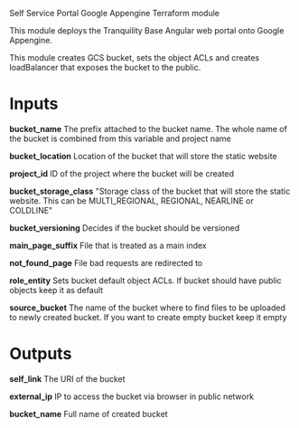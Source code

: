 Self Service Portal Google Appengine Terraform module

This module deploys the Tranquility Base Angular web portal onto Google Appengine.

This module creates GCS bucket, sets the object ACLs and creates loadBalancer that exposes the bucket to the public.

Inputs
=========================

**bucket_name**
The prefix attached to the bucket name. The whole name of the bucket is combined from this variable and project name

**bucket_location**
 Location of the bucket that will store the static website

**project_id**
ID of the project where the bucket will be created

**bucket_storage_class**
"Storage class of the bucket that will store the static website. This can be MULTI_REGIONAL, REGIONAL, NEARLINE or COLDLINE"

**bucket_versioning**
Decides if the bucket should be versioned

**main_page_suffix**
File that is treated as a main index

**not_found_page**
File bad requests are redirected to

**role_entity**
Sets bucket default object ACLs. If bucket should have public objects keep it as default

**source_bucket**
The name of the bucket where to find files to be uploaded to newly created bucket. If you want to create empty bucket keep it empty


Outputs
===============================

**self_link**
The URI of the bucket

**external_ip**
IP to access the bucket via browser in public network

**bucket_name**
Full name of created bucket